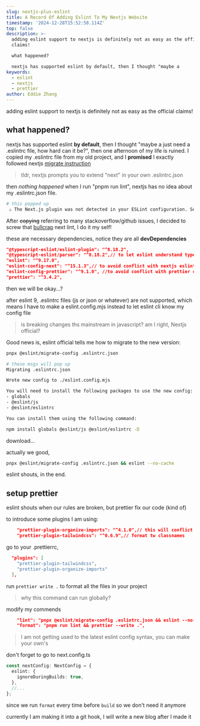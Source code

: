 ```yaml
---
slug: nextjs-plus-eslint
title: A Record Of Adding Eslint To My Nextjs Website
timestamp: '2024-12-28T15:52:58.114Z'
top: false
description: >-
  adding eslint support to nextjs is definitely not as easy as the official
  claims!

  what happened?

  nextjs has supported eslint by default, then I thought "maybe a
keywords:
  - eslint
  - nextjs
  - prettier
author: Eddie Zhang
---
```


adding eslint support to nextjs is definitely not as easy as the official claims!

## what happened?

nextjs has supported eslint **by default**, then I thought "maybe a just need a .eslintrc file, how hard can it be?", then one afternoon of my life is ruined.
I copied my .eslintrc file from my old project, and I **promised** I exactly followed nextjs [migrate instruction](https://nextjs.org/docs/app/api-reference/config/eslint)

> tldr, nextjs prompts you to extend "next" in your own .eslintrc.json

then _nothing happened_ when I run "pnpm run lint", nextjs has no idea about my .eslintrc.json file.

```bash
# this popped up
 ⚠ The Next.js plugin was not detected in your ESLint configuration. See https://nextjs.org/docs/basic-features/eslint#migrating-existing-config
```

After ~~copying~~ referring to many stackoverflow/github issues, I decided to screw that [bullcrap](https://www.askdifference.com/bullcrap-vs-bullshit/) next lint, I do it my self!

these are necessary dependencies, notice they are all **devDependencies**

```json
"@typescript-eslint/eslint-plugin": "^8.18.2",
"@typescript-eslint/parser": "^8.18.2",// to let eslint understand typescript
"eslint": "^9.17.0",
"eslint-config-next": "^15.1.3",// to avoid conflict with nextjs eslint config
"eslint-config-prettier": "^9.1.0", //to avoid conflict with prettier config
"prettier": "^3.4.2",
```

then we will be okay...?

after eslint 9, .eslintrc files (js or json or whatever) are not supported, which means I have to make a eslint.config.mjs instead to let eslint cli know my config file

> is breaking changes ths mainstream in javascript? am I right, Nextjs official?

Good news is, eslint official tells me how to migrate to the new version:

```bash
pnpx @eslint/migrate-config .eslintrc.json

# these msgs will pop up
Migrating .eslintrc.json

Wrote new config to ./eslint.config.mjs

You will need to install the following packages to use the new config:
- globals
- @eslint/js
- @eslint/eslintrc

You can install them using the following command:

npm install globals @eslint/js @eslint/eslintrc -D

```

download...

actually we good,

```bash
pnpx @eslint/migrate-config .eslintrc.json && eslint --no-cache
```

eslint shouts, in the end.

## setup prettier

eslint shouts when our rules are broken, but prettier fix our code (kind of)

to introduce some plugins I am using:

```json
    "prettier-plugin-organize-imports": "^4.1.0",// this will conflict with eslint-import-sort, I recommend to use prettier
    "prettier-plugin-tailwindcss": "^0.6.9",// format tw classnames
```

go to your .prettierrc,

```json
  "plugins": [
    "prettier-plugin-tailwindcss",
    "prettier-plugin-organize-imports"
  ],
```

run `prettier write .` to format all the files in your project

> why this command can run globally?

modify my commends

```json
    "lint": "pnpx @eslint/migrate-config .eslintrc.json && eslint --no-cache",
    "format": "pnpm run lint && prettier --write .",
```

> I am not getting used to the latest eslint config syntax, you can make your own's

don't forget to go to next.config.ts

```ts
const nextConfig: NextConfig = {
  eslint: {
    ignoreDuringBuilds: true,
  },
  //...
};
```

since we run `format` every time before `build` so we don't need it anymore

currently I am making it into a git hook, I will write a new blog after I made it
